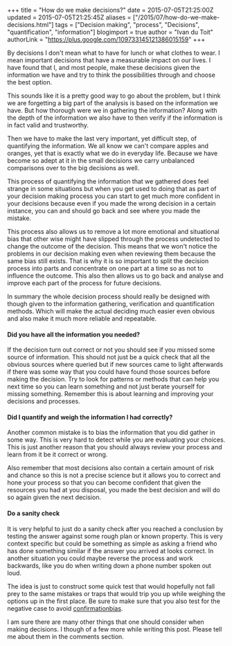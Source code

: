 +++
title = "How do we make decisions?"
date = 2015-07-05T21:25:00Z
updated = 2015-07-05T21:25:45Z
aliases = ["/2015/07/how-do-we-make-decisions.html"]
tags = ["Decision making", "process", "Decisions", "quantification", "information"]
blogimport = true
author = "Ivan du Toit"
authorLink = "https://plus.google.com/109733145121386015159"
+++

By decisions I don't mean what to have for lunch or what clothes to wear. I mean important decisions that have a measurable impact on our lives. I have found that I, and most people, make these decisions given the information we have and try to think the possibilities through and choose the best option.

This sounds like it is a pretty good way to go about the problem, but I think we are forgetting a big part of the analysis is based on the information we have. But how thorough were we in gathering the information? Along with the depth of the information we also have to then verify if the information is in fact valid and trustworthy.

Then we have to make the last very important, yet difficult step, of quantifying the information. We all know we can't compare apples and oranges, yet that is exactly what we do in everyday life. Because we have become so adept at it in the small decisions we carry unbalanced comparisons over to the big decisions as well.

This process of quantifying the information that we gathered does feel strange in some situations but when you get used to doing that as part of your decision making process you can start to get much more confident in your decisions because even if you made the wrong decision in a certain instance, you can and should go back and see where you made the mistake.

This process also allows us to remove a lot more emotional and situational bias that other wise might have slipped through the process undetected to change the outcome of the decision. This means that we won't notice the problems in our decision making even when reviewing them because the same bias still exists. That is why it is so important to split the decision process into parts and concentrate on one part at a time so as not to influence the outcome. This also then allows us to go back and analyse and improve each part of the process for future decisions.

In summary the whole decision process should really be designed with though given to the information gathering, verification and quantification methods. Which will make the actual deciding much easier even obvious and also make it much more reliable and repeatable.

<h4>Did you have all the information you needed?</h4>
If the decision turn out correct or not you should see if you missed some source of information. This should not just be a quick check that all the obvious sources where queried but if new sources came to light afterwards if there was some way that you could have found those sources before making the decision. Try to look for patterns or methods that can help you next time so you can learn something and not just berate yourself for missing something. Remember this is about learning and improving your decisions and processes.

<h4>Did I quantify and weigh the information I had correctly?</h4>

Another common mistake is to bias the information that you did gather in some way. This is very hard to detect while you are evaluating your choices. This is just another reason that you should always review your process and learn from it be it correct or wrong.

Also remember that most decisions also contain a certain amount of risk and chance so this is not a precise science but it allows you to correct and hone your process so that you can become confident that given the resources you had at you disposal, you made the best decision and will do so again given the next decision.

<h4>Do a sanity check</h4>
It is very helpful to just do a sanity check after you reached a conclusion by testing the answer against some rough plan or known property. This is very context specific but could be something as simple as asking a friend who has done something similar if the answer you arrived at looks correct. In another situation you could maybe reverse the process and work backwards, like you do when writing down a phone number spoken out loud.

The idea is just to construct some quick test that would hopefully not fall prey to the same mistakes or traps that would trip you up while weighing the options up in the first place. Be sure to make sure that you also test for the negative case to avoid <a href="http://www.nytimes.com/interactive/2015/07/03/upshot/a-quick-puzzle-to-test-your-problem-solving.html?_r=0">confirmation</a><a href="https://en.wikipedia.org/wiki/Confirmation_bias">bias</a>.

I am sure there are many other things that one should consider when making decisions. I though of a few more while writing this post. Please tell me about them in the comments section.
